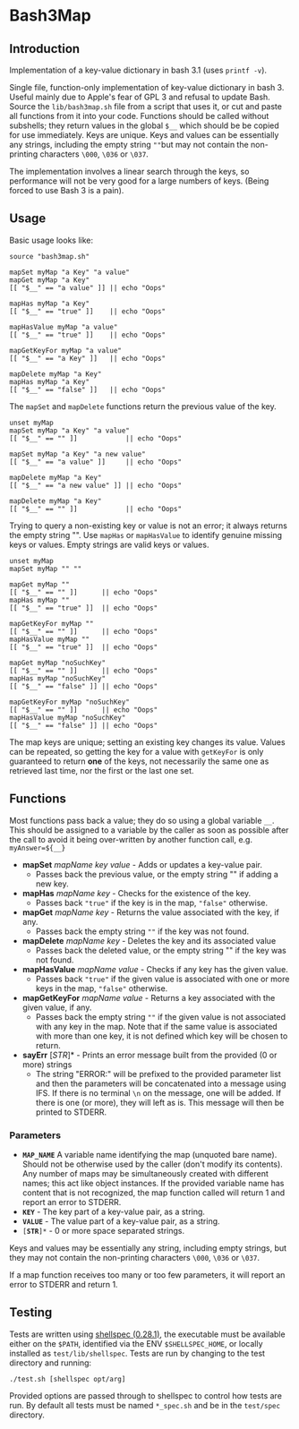 # Bash3Map

## Introduction

Implementation of a key-value dictionary in bash 3.1 (uses `printf -v`).

Single file, function-only implementation of key-value dictionary in bash 3. Useful mainly due to Apple's fear of GPL 3 and refusal to update Bash. Source the `lib/bash3map.sh` file from a script that uses it, or cut and paste all functions from it into your code. Functions should be called without subshells; they return values in the global `$__` which should be be copied for use immediately. Keys are unique. Keys and values can be essentially any strings, including the empty string `""`but may not contain the non-printing characters `\000`, `\036` or `\037`.

The implementation involves a linear search through the keys, so performance will not be very good for a large numbers of keys. (Being forced to use Bash 3 is a pain).

## Usage

Basic usage looks like:

```
source "bash3map.sh"

mapSet myMap "a Key" "a value"
mapGet myMap "a Key"
[[ "$__" == "a value" ]] || echo "Oops"

mapHas myMap "a Key"
[[ "$__" == "true" ]]    || echo "Oops"

mapHasValue myMap "a value"
[[ "$__" == "true" ]]    || echo "Oops"

mapGetKeyFor myMap "a value"
[[ "$__" == "a Key" ]]   || echo "Oops"

mapDelete myMap "a Key"
mapHas myMap "a Key"
[[ "$__" == "false" ]]   || echo "Oops"
```

The `mapSet` and `mapDelete` functions return the previous value of the key.

```
unset myMap
mapSet myMap "a Key" "a value"
[[ "$__" == "" ]]            || echo "Oops"

mapSet myMap "a Key" "a new value"
[[ "$__" == "a value" ]]     || echo "Oops"

mapDelete myMap "a Key"
[[ "$__" == "a new value" ]] || echo "Oops"

mapDelete myMap "a Key"
[[ "$__" == "" ]]            || echo "Oops"
```

Trying to query a non-existing key or value is not an error; it always returns the empty string "". Use `mapHas` or `mapHasValue` to identify genuine missing keys or values. Empty strings are valid keys or values.

```
unset myMap
mapSet myMap "" ""

mapGet myMap ""
[[ "$__" == "" ]]      || echo "Oops"
mapHas myMap ""
[[ "$__" == "true" ]]  || echo "Oops"

mapGetKeyFor myMap ""
[[ "$__" == "" ]]      || echo "Oops"
mapHasValue myMap ""
[[ "$__" == "true" ]]  || echo "Oops"

mapGet myMap "noSuchKey"
[[ "$__" == "" ]]      || echo "Oops"
mapHas myMap "noSuchKey"
[[ "$__" == "false" ]] || echo "Oops"

mapGetKeyFor myMap "noSuchKey"
[[ "$__" == "" ]]      || echo "Oops"
mapHasValue myMap "noSuchKey"
[[ "$__" == "false" ]] || echo "Oops"
```

The map keys are unique; setting an existing key changes its value. Values can be repeated, so getting the key for a value with `getKeyFor` is only guaranteed to return **one** of the keys, not necessarily the same one as retrieved last time, nor the first or the last one set.

## Functions

Most functions pass back a value; they do so using a global variable `__`. This should be assigned to a variable by the caller as soon as possible after the call to avoid it being over-written by another function call, e.g. `myAnswer=${__}`

* **mapSet** *mapName* *key* *value* - Adds or updates a key-value pair.
    + Passes back the previous value, or the empty string "" if adding a new key.
* **mapHas** *mapName* *key* - Checks for the existence of the key.
    + Passes back `"true"` if the key is in the map, `"false"` otherwise.
* **mapGet** *mapName* *key* - Returns the value associated with the key, if any.
    + Passes back the empty string `""` if the key was not found.
* **mapDelete** *mapName* *key* - Deletes the key and its associated value
    + Passes back the deleted value, or the empty string "" if the key was not found.
* **mapHasValue** *mapName* *value* - Checks if any key has the given value.
    + Passes back `"true"` if the given value is associated with one or more keys in the map, `"false"` otherwise.
* **mapGetKeyFor** *mapName* *value* - Returns a key associated with the given value, if any.
    + Passes back the empty string `""` if the given value is not associated with any key in the map. Note that if the same value is associated with more than one key, it is not defined which key will be chosen to return.
* **sayErr** [*STR*]* - Prints an error message built from the provided (0 or more) strings
    + The string "ERROR:" will be prefixed to the provided parameter list and then the parameters will be concatenated into a message using IFS. If there is no terminal `\n` on the message, one will be added. If there is one (or more), they will left as is. This message will then be printed to STDERR.

### Parameters

* **`MAP_NAME`** A variable name identifying the map (unquoted bare name). Should not be otherwise used by the caller (don't modify its contents). Any number of maps may be simultaneously created with different names; this act like object instances. If the provided variable name has content that is not recognized, the map function called will return 1 and report an error to STDERR.
* **`KEY`** - The key part of a key-value pair, as a string.
* **`VALUE`** - The value part of a key-value pair, as a string.
* `[`**`STR`**`]*` - 0 or more space separated strings.

Keys and values may be essentially any string, including empty strings, but they may not contain the non-printing characters  `\000`, `\036` or `\037`.

If a map function receives too many or too few parameters, it will report an error to STDERR and return 1.


## Testing

Tests are written using [shellspec (0.28.1)](https://github.com/shellspec/shellspec), the executable must be available either on the `$PATH`, identified via the ENV `$SHELLSPEC_HOME`, or locally installed as `test/lib/shellspec`. Tests are run by changing to the test directory and running:

```  
./test.sh [shellspec opt/arg]
```

Provided options are passed through to shellspec to control how tests are run. By default all tests must be named `*_spec.sh` and be in the `test/spec` directory.

